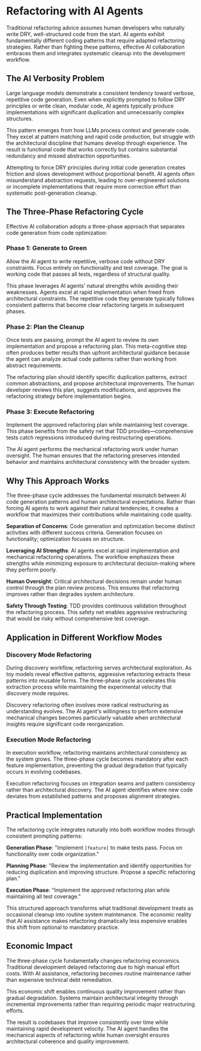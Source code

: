 # Refactoring with AI Agents

Traditional refactoring advice assumes human developers who naturally write DRY, well-structured code from the start. AI agents exhibit fundamentally different coding patterns that require adapted refactoring strategies. Rather than fighting these patterns, effective AI collaboration embraces them and integrates systematic cleanup into the development workflow.

## The AI Verbosity Problem

Large language models demonstrate a consistent tendency toward verbose, repetitive code generation. Even when explicitly prompted to follow DRY principles or write clean, modular code, AI agents typically produce implementations with significant duplication and unnecessarily complex structures.

This pattern emerges from how LLMs process context and generate code. They excel at pattern matching and rapid code production, but struggle with the architectural discipline that humans develop through experience. The result is functional code that works correctly but contains substantial redundancy and missed abstraction opportunities.

Attempting to force DRY principles during initial code generation creates friction and slows development without proportional benefit. AI agents often misunderstand abstraction requests, leading to over-engineered solutions or incomplete implementations that require more correction effort than systematic post-generation cleanup.

## The Three-Phase Refactoring Cycle

Effective AI collaboration adopts a three-phase approach that separates code generation from code optimization:

### Phase 1: Generate to Green

Allow the AI agent to write repetitive, verbose code without DRY constraints. Focus entirely on functionality and test coverage. The goal is working code that passes all tests, regardless of structural quality.

This phase leverages AI agents' natural strengths while avoiding their weaknesses. Agents excel at rapid implementation when freed from architectural constraints. The repetitive code they generate typically follows consistent patterns that become clear refactoring targets in subsequent phases.

### Phase 2: Plan the Cleanup

Once tests are passing, prompt the AI agent to review its own implementation and propose a refactoring plan. This meta-cognitive step often produces better results than upfront architectural guidance because the agent can analyze actual code patterns rather than working from abstract requirements.

The refactoring plan should identify specific duplication patterns, extract common abstractions, and propose architectural improvements. The human developer reviews this plan, suggests modifications, and approves the refactoring strategy before implementation begins.

### Phase 3: Execute Refactoring

Implement the approved refactoring plan while maintaining test coverage. This phase benefits from the safety net that TDD provides—comprehensive tests catch regressions introduced during restructuring operations.

The AI agent performs the mechanical refactoring work under human oversight. The human ensures that the refactoring preserves intended behavior and maintains architectural consistency with the broader system.

## Why This Approach Works

The three-phase cycle addresses the fundamental mismatch between AI code generation patterns and human architectural expectations. Rather than forcing AI agents to work against their natural tendencies, it creates a workflow that maximizes their contributions while maintaining code quality.

**Separation of Concerns**: Code generation and optimization become distinct activities with different success criteria. Generation focuses on functionality; optimization focuses on structure.

**Leveraging AI Strengths**: AI agents excel at rapid implementation and mechanical refactoring operations. The workflow emphasizes these strengths while minimizing exposure to architectural decision-making where they perform poorly.

**Human Oversight**: Critical architectural decisions remain under human control through the plan review process. This ensures that refactoring improves rather than degrades system architecture.

**Safety Through Testing**: TDD provides continuous validation throughout the refactoring process. This safety net enables aggressive restructuring that would be risky without comprehensive test coverage.

## Application in Different Workflow Modes

### Discovery Mode Refactoring

During discovery workflow, refactoring serves architectural exploration. As toy models reveal effective patterns, aggressive refactoring extracts these patterns into reusable forms. The three-phase cycle accelerates this extraction process while maintaining the experimental velocity that discovery mode requires.

Discovery refactoring often involves more radical restructuring as understanding evolves. The AI agent's willingness to perform extensive mechanical changes becomes particularly valuable when architectural insights require significant code reorganization.

### Execution Mode Refactoring

In execution workflow, refactoring maintains architectural consistency as the system grows. The three-phase cycle becomes mandatory after each feature implementation, preventing the gradual degradation that typically occurs in evolving codebases.

Execution refactoring focuses on integration seams and pattern consistency rather than architectural discovery. The AI agent identifies where new code deviates from established patterns and proposes alignment strategies.

## Practical Implementation

The refactoring cycle integrates naturally into both workflow modes through consistent prompting patterns:

**Generation Phase**: "Implement `[feature]` to make tests pass. Focus on functionality over code organization."

**Planning Phase**: "Review the implementation and identify opportunities for reducing duplication and improving structure. Propose a specific refactoring plan."

**Execution Phase**: "Implement the approved refactoring plan while maintaining all test coverage."

This structured approach transforms what traditional development treats as occasional cleanup into routine system maintenance. The economic reality that AI assistance makes refactoring dramatically less expensive enables this shift from optional to mandatory practice.

## Economic Impact

The three-phase cycle fundamentally changes refactoring economics. Traditional development delayed refactoring due to high manual effort costs. With AI assistance, refactoring becomes routine maintenance rather than expensive technical debt remediation.

This economic shift enables continuous quality improvement rather than gradual degradation. Systems maintain architectural integrity through incremental improvements rather than requiring periodic major restructuring efforts.

The result is codebases that improve consistently over time while maintaining rapid development velocity. The AI agent handles the mechanical aspects of refactoring while human oversight ensures architectural coherence and quality improvement.